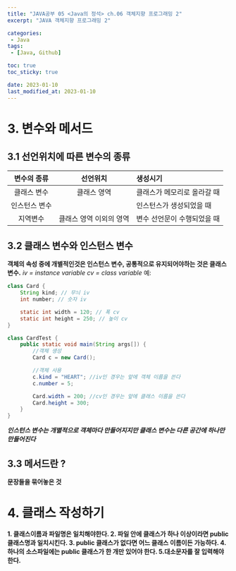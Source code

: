 ```yaml
---
title: "JAVA공부 05 <Java의 정석> ch.06 객체지향 프로그래밍 2"
excerpt: "JAVA 객체지향 프로그래밍 2"

categories:
 - Java
tags:
 - [Java, Github]

toc: true
toc_sticky: true

date: 2023-01-10
last_modified_at: 2023-01-10
---
```


# 3. 변수와 메서드

## 3.1 선언위치에 따른 변수의 종류
|변수의 종류    |선언위치       |생성시기       |
|:----------:|:-----------:|:------------|
|클래스 변수    |클래스 영역    |클래스가 메모리로 올라갈 때|
|인스턴스 변수  ||인스턴스가 생성되었을 때|
|지역변수       |클래스 영역 이외의 영역|변수 선언문이 수행되었을 때|

## 3.2 클래스 변수와 인스턴스 변수
__객체의 속성 중에 개별적인것은 인스턴스 변수, 공통적으로 유지되어야하는 것은 클래스 변수.__
_iv = instance variable
cv = class variable_
예:
```java
class Card {
    String kind; // 무늬 iv
    int number; // 숫자 iv

    static int width = 120; // 폭 cv
    static int height = 250; // 높이 cv
}

class CardTest {
    public static void main(String args[]) {
        //객체 생성
        Card c = new Card();

        //객체 사용
        c.kind = "HEART"; //iv인 경우는 앞에 객체 이름을 쓴다
        c.number = 5;

        Card.width = 200; //cv인 경우는 앞에 클래스 이름을 쓴다
        Card.height = 300;
    }
}
```
_**인스턴스 변수는 개별적으로 객체마다 만들어지지만 클래스 변수는 다른 공간에 하나만 만들어진다**_

## 3.3 메서드란 ?
__문장들을 묶어놓은 것__


# 4. 클래스 작성하기
__1. 클래스이름과 파일명은 일치해야한다.
2. 파일 안에 클래스가 하나 이상이라면 public 클래스명과 일치시킨다.
3. public 클래스가 없다면 어느 클래스 이름이든 가능하다.
4. 하나의 소스파일에는 public 클래스가 한 개만 있어야 한다. 
5.대소문자를 잘 입력해야 한다.__
